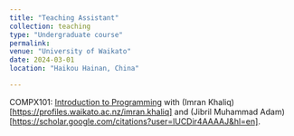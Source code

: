 ```yaml
---
title: "Teaching Assistant"
collection: teaching
type: "Undergraduate course"
permalink: 
venue: "University of Waikato"
date: 2024-03-01
location: "Haikou Hainan, China"

---
```


COMPX101: [Introduction to Programming](https://www.waikato.ac.nz/int/study/papers/compx101/2024/) with (Imran Khaliq)[https://profiles.waikato.ac.nz/imran.khaliq] and (Jibril Muhammad Adam)[https://scholar.google.com/citations?user=lUCDir4AAAAJ&hl=en].